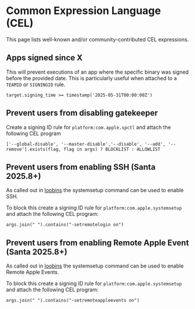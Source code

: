 # Common Expression Language (CEL)

This page lists well-known and/or community-contributed CEL expressions.

## Apps signed since X

This will prevent executions of an app where the specific binary was signed
before the provided date. This is particularly useful when attached to a
`TEAMID` or `SIGNINGID` rule.

```clike
target.signing_time >= timestamp('2025-05-31T00:00:00Z')
```

## Prevent users from disabling gatekeeper

Create a signing ID rule for `platform:com.apple.spctl` and attach the following CEL program

```clike
['--global-disable', '--master-disable','--disable', '--add', '--remove'].exists(flag, flag in args) ? BLOCKLIST : ALLOWLIST
```

## Prevent users from enabling SSH (Santa 2025.8+)

As called out in [loobins](https://www.loobins.io/binaries/systemsetup/) the systemsetup command can be used to enable SSH.

To block this create a signing ID rule for `platform:com.apple.systemsetup` and attach the following CEL program:

```clike
args.join(" ").contains("-setremotelogin on")
```

## Prevent users from enabling Remote Apple Event (Santa 2025.8+)

As called out in [loobins](https://www.loobins.io/binaries/systemsetup/) the
systemsetup command can be used to enable Remote Apple Events.

To block this create a signing ID rule for `platform:com.apple.systemsetup` and attach the following CEL program:

```clike
args.join(" ").contains("-setremoteappleevents on")
```
